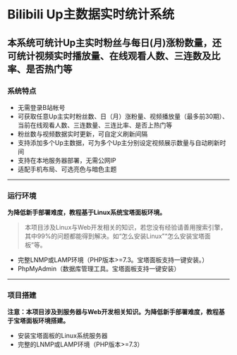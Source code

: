 # Bilibili Up主数据实时统计系统

## 本系统可统计Up主实时粉丝与每日(月)涨粉数量，还可统计视频实时播放量、在线观看人数、三连数及比率、是否热门等

### 系统特点
- 无需登录B站帐号
- 可获取任意Up主实时粉丝数、日（月）涨粉量、视频播放量（最多前30期）、当前在线观看人数、三连数量、三连比率、是否上热门等
- 粉丝数与视频数据实时更新，可自定义刷新间隔
- 支持添加多个Up主数据，可为多个Up主分别设定视频展示数量与自动刷新时间
- 支持在本地服务器部署，无需公网IP
- 适配手机布局、可选亮色与暗色主题

------------



### 运行环境

**为降低新手部署难度，教程基于Linux系统宝塔面板环境。**
> 本项目涉及Linux与Web开发相关的知识，若您没有经验请善用搜索引擎，其中99%的问题都能得到解决。如“怎么安装Linux”“怎么安装宝塔面板”等。

- 完整LNMP或LAMP环境（PHP版本>=7.3。宝塔面板支持一键安装。）
- PhpMyAdmin（数据库管理工具。宝塔面板支持一键安装）

------------



### 项目搭建
**注意：本项目涉及到服务器与Web开发相关知识。为降低新手部署难度，教程基于宝塔面板环境搭建。**
- 安装宝塔面板的Linux系统服务器
- 完整的LNMP或LAMP环境（PHP版本>=7.3）
